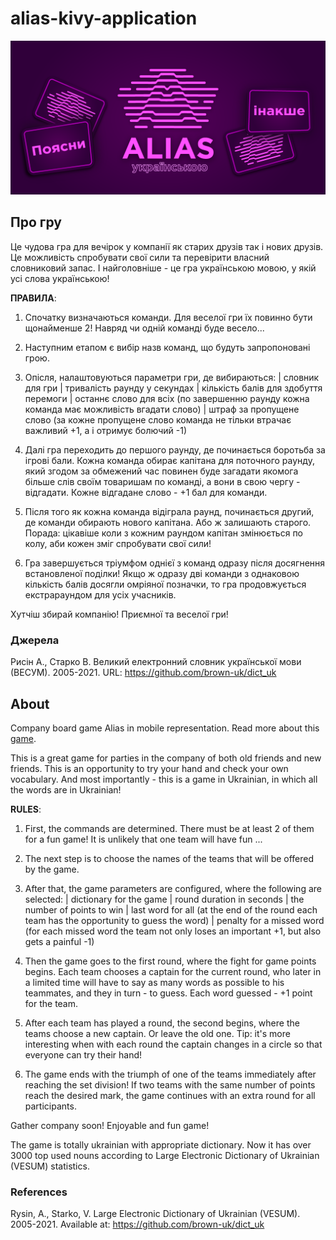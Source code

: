 # alias-kivy-application

![banner](./assets/imgs/banner.png)

## Про гру

Це чудова гра для вечірок у компанії як старих друзів так і нових друзів.
Це можливість спробувати свої сили та перевірити власний словниковий запас.
І найголовніше - це гра українською мовою, у якій усі слова українською!

**ПРАВИЛА**:

1. Спочатку визначаються команди. Для веселої гри їх повинно бути щонайменше 2! Навряд чи одній команді буде весело...

2. Наступним етапом є вибір назв команд, що будуть запропоновані грою.

3. Опісля, налаштовуються параметри гри, де вибираються:
| словник для гри
| тривалість раунду у секундах
| кількість балів для здобуття перемоги
| останнє слово для всіх (по завершенню раунду кожна команда має можливість вгадати слово)
| штраф за пропущене слово (за кожне пропущене слово команда не тільки втрачає важливий +1, а і отримує болючий -1)

4. Далі гра переходить до першого раунду, де починається боротьба за ігрові бали. Кожна команда обирає капітана для поточного раунду, який згодом за обмежений час повинен буде загадати якомога більше слів своїм товаришам по команді, а вони в свою чергу - відгадати. Кожне відгадане слово - +1 бал для команди.

5. Після того як кожна команда відіграла раунд, починається другий, де команди обирають нового капітана. Або ж залишають старого. Порада: цікавіше коли з кожним раундом капітан змінюється по колу, аби кожен зміг спробувати свої сили!

6. Гра завершується тріумфом однієї з команд одразу після досягнення встановленої поділки! Якщо ж одразу дві команди з однаковою кількість балів досягли омріяної позначки, то гра продовжується екстрараундом для усіх учасників.

Хутчіш збирай компанію! Приємної та веселої гри!

### Джерела

Рисін А., Старко В. Великий електронний словник української мови (ВЕСУМ). 2005-2021. URL: https://github.com/brown-uk/dict_uk

## About

Company board game Alias in mobile representation. Read more about this [game](https://en.wikipedia.org/wiki/Alias_(board_game)).

This is a great game for parties in the company of both old friends and new friends.
This is an opportunity to try your hand and check your own vocabulary.
And most importantly - this is a game in Ukrainian, in which all the words are in Ukrainian!

**RULES**:

1. First, the commands are determined. There must be at least 2 of them for a fun game! It is unlikely that one team will have fun ...

2. The next step is to choose the names of the teams that will be offered by the game.

3. After that, the game parameters are configured, where the following are selected:
| dictionary for the game
| round duration in seconds
| the number of points to win
| last word for all (at the end of the round each team has the opportunity to guess the word)
| penalty for a missed word (for each missed word the team not only loses an important +1, but also gets a painful -1)

4. Then the game goes to the first round, where the fight for game points begins. Each team chooses a captain for the current round, who later in a limited time will have to say as many words as possible to his teammates, and they in turn - to guess. Each word guessed - +1 point for the team.

5. After each team has played a round, the second begins, where the teams choose a new captain. Or leave the old one. Tip: it's more interesting when with each round the captain changes in a circle so that everyone can try their hand!

6. The game ends with the triumph of one of the teams immediately after reaching the set division! If two teams with the same number of points reach the desired mark, the game continues with an extra round for all participants.

Gather company soon! Enjoyable and fun game!

The game is totally ukrainian with appropriate dictionary. Now it has over 3000 top used nouns according to Large Electronic Dictionary of Ukrainian (VESUM) statistics.

### References

Rysin, A., Starko, V. Large Electronic Dictionary of Ukrainian (VESUM). 2005-2021. Available at: https://github.com/brown-uk/dict_uk
